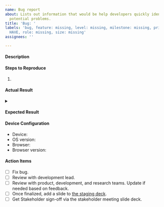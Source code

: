 ```yaml
---
name: Bug report
about: Lists out information that would be help developers quickly identify and fix
  potential problems.
title: 'Bug: '
labels: 'bug, feature: missing, level: missing, milestone: missing, priority: MUST
  HAVE, role: missing, size: missing'
assignees: ''

---
```


#### Description


#### Steps to Reproduce
1. 

#### Actual Result


<details><summary></summary>


</details>

#### Expected Result


#### Device Configuration
- Device: 
- OS version: 
- Browser: 
- Browser version: 

#### Action Items
- [ ] Fix bug.
- [ ] Review with development lead.
- [ ] Review with product, development, and research teams. Update if needed based on feedback.
- [ ] Once finalized, add a slide to [the staging deck](https://docs.google.com/presentation/d/1crZ3IxqA4hAu3qzD7ns93Ieuqjwh6wyEtuX_46cP-fg).
- [ ] Get Stakeholder sign-off via the stakeholder meeting slide deck.
